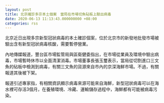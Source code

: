 ```yaml
---
layout: post
title: 北京確診多宗本土個案　當局在市場切魚砧板上驗出病毒
date: 2020-06-13 11:13:43.000000000 +08:00
categories: rss
---
```


北京近日出現多宗新型冠狀病毒的本土確診個案，位於北京市的新發地批發市場被驗出含有新型冠狀病毒核酸，需要暫停營業。

內地傳媒報道，豐台區市場監管局與區衛健委指出，在市場從業員及環境中驗出病毒，市場暫時休市以全面清潔消毒。市場董事長張玉璽表示，當局從切割進口三文魚的砧板中檢測到病毒，有關三文魚的貨源來自市內的京深海鮮市場。不過，有關報道其後被下架。

報道引述專家指，有相關資訊顯示病毒來源可能來自海鮮，新型冠狀病毒可以在海水裡可存活3個月，在養殖環境、冷藏、運輸儲存過程中，海鮮都有可能被病毒污染。
